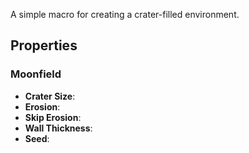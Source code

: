 A simple macro for creating a crater-filled environment.

## Properties

### Moonfield 

- **Crater Size**: 
- **Erosion**: 
- **Skip Erosion**: 
- **Wall Thickness**: 
- **Seed**: 





